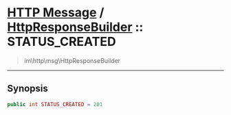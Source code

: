 # [HTTP Message](http.md) / [HttpResponseBuilder](http-HttpResponseBuilder.md) :: STATUS_CREATED
 > im\http\msg\HttpResponseBuilder
____

## Synopsis
```php
public int STATUS_CREATED = 201
```
